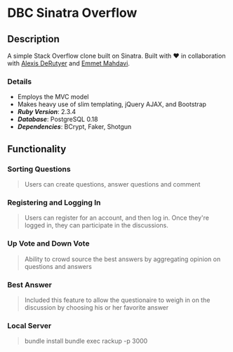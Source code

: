 # DBC Sinatra Overflow

## Description
A simple Stack Overflow clone built on Sinatra. Built with :heart: in collaboration with [Alexis DeRutyer](https://github.com/AlexisTDeRutyer) and [Emmet Mahdavi](https://github.com/emmetreza).

### Details
* Employs the MVC model
* Makes heavy use of slim templating, jQuery AJAX, and Bootstrap
* ___Ruby Version___: 2.3.4
* ___Database___: PostgreSQL 0.18
* ___Dependencies___: BCrypt, Faker, Shotgun

## Functionality

### Sorting Questions
> Users can create questions, answer questions and comment 

### Registering and Logging In
> Users can register for an account, and then log in. Once they're logged in, they can participate in the discussions. 

### Up Vote and Down Vote
> Ability to crowd source the best answers by aggregating opinion on questions and answers 

### Best Answer
> Included this feature to allow the questionaire to weigh in on the discussion by choosing his or her favorite answer

### Local Server
> bundle install
> bundle exec rackup -p 3000
